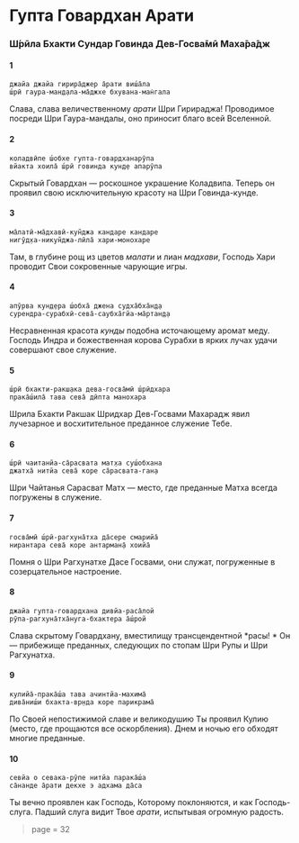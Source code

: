 # Гупта Говардхан Арати

### Ш́рӣла Бхакти Сундар Говинда Дев-Госва̄мӣ Маха̄ра̄дж

#### 1

    джайа джайа гирира̄джер а̄рати виш́а̄ла
    ш́рӣ гаура-ман̣д̣ала-ма̄джхе бхувана-ман̇гала

Слава, слава величественному *арати* Шри Гирираджа! Проводимое посреди Шри Гаура-мандалы, оно приносит благо всей Вселенной.

#### 2

    коладвӣпе ш́обхе гупта-говардханарӯпа
    вйакта хоила̄ ш́рӣ говинда кун̣д̣е апарӯпа

Скрытый Говардхан — роскошное украшение Коладвипа. Теперь он проявил свою исключительную красоту на Шри Говинда-кунде.

#### 3

    ма̄латӣ-ма̄дхавӣ-кун̃джа кандаре кандаре
    нигӯд̣ха-никун̃джа-лӣла̄ хари-монохаре

Там, в глубине рощ из цветов *малати* и лиан *мадхави*, Господь Хари проводит Свои сокровенные чарующие игры.

#### 4

    апӯрва кун̣д̣ера ш́обха̄ джена судха̄бха̄н̣д̣а
    сурендра-сурабхӣ-сева̄-саубха̄гйа-ма̄ртан̣д̣а

Несравненная красота *кунды* подобна источающему аромат меду. Господь Индра и божественная корова Сурабхи в ярких лучах удачи совершают свое служение.

#### 5

    ш́рӣ бхакти-ракш̣ака дева-госва̄мӣ ш́рӣдхара
    прака̄ш́ила̄ тава сева̄ дӣпта манохара

Шрила Бхакти Ракшак Шридхар Дев-Госвами Махарадж явил лучезарное и восхитительное преданное служение Тебе.

#### 6

    ш́рӣ чаитанйа-са̄расвата мат̣ха суш́обхана
    джатха̄ нитйа сева̄ коре са̄расвата-ган̣а

Шри Чайтанья Сарасват Матх — место, где преданные Матха всегда погружены в служение.

#### 7

    госва̄мӣ ш́рӣ-рагхуна̄тха да̄сере смарийа̄
    нирантара сева̄ коре антарман̣а̄ хоийа̄

Помня о Шри Рагхунатхе Дасе Госвами, они служат, погруженные в созерцательное настроение.

#### 8

    джайа гупта-говардхана дивйа-раса̄лой
    рӯпа-рагхуна̄тха̄нуга-бхактера а̄ш́рой

Слава скрытому Говардхану, вместилищу трансцендентной *расы! * Он — прибежище преданных, следующих по стопам Шри Рупы и Шри Рагхунатха.

#### 9

    кулийа̄-прака̄ш́а тава ачинтйа-махима̄
    дива̄ниш́и бхакта-вр̣нда коре парикрама̄

По Своей непостижимой славе и великодушию Ты проявил Кулию (место, где прощаются все оскорбления). Днем и ночью его обходят многие преданные.

#### 10

    севйа о севака-рӯпе нитйа парака̄ш́а
    са̄нанде а̄рати декхе э адхама да̄са

Ты вечно проявлен как Господь, Которому поклоняются, и как Господь-слуга. Падший слуга видит Твое *арати*, испытывая огромную радость.


> page = 32